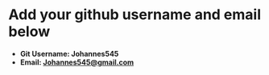 # Add your github username and email below

- **Git Username: Johannes545**
- **Email: Johannes545@gmail.com**
